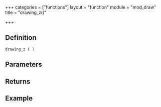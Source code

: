 +++
categories = ["functions"]
layout = "function"
module = "mod_draw"
title = "drawing_z()"

+++

## Definition

    drawing_z ( )

## Parameters

## Returns

## Example
